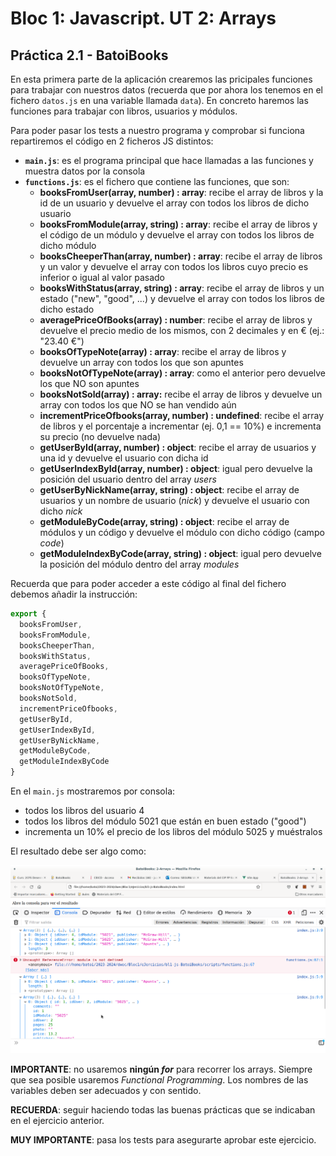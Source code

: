 # Bloc 1: Javascript. UT 2: Arrays
## Práctica 2.1 - BatoiBooks
En esta primera parte de la aplicación crearemos las pricipales funciones para trabajar con nuestros datos (recuerda que por ahora los tenemos en el fichero `datos.js` en una variable llamada `data`). En concreto haremos las funciones para trabajar con libros, usuarios y módulos.

Para poder pasar los tests a nuestro programa y comprobar si funciona repartiremos el código en 2 ficheros JS distintos:
- **`main.js`**: es el programa principal que hace llamadas a las funciones y muestra datos por la consola
- **`functions.js`**: es el fichero que contiene las funciones, que son:
  - **booksFromUser(array, number) : array**: recibe el array de libros y la id de un usuario y devuelve el array con todos los libros de dicho usuario
  - **booksFromModule(array, string) : array**: recibe el array de libros y el código de un módulo y devuelve el array con todos los libros de dicho módulo
  - **booksCheeperThan(array, number) : array**: recibe el array de libros y un valor y devuelve el array con todos los libros cuyo precio es inferior o igual al valor pasado
  - **booksWithStatus(array, string) : array**: recibe el array de libros y un estado ("new", "good", ...) y devuelve el array con todos los libros de dicho estado
  - **averagePriceOfBooks(array) : number**: recibe el array de libros y devuelve el precio medio de los mismos, con 2 decimales y en € (ej.: "23.40 €")
  - **booksOfTypeNote(array) : array**: recibe el array de libros y devuelve un array con todos los que son apuntes
  - **booksNotOfTypeNote(array) : array**: como el anterior pero devuelve los que NO son apuntes
  - **booksNotSold(array) : array:** recibe el array de libros y devuelve un array con todos los que NO se han vendido aún
  - **incrementPriceOfbooks(array, number) : undefined**: recibe el array de libros y el porcentaje a incrementar (ej. 0,1 == 10%) e incrementa su precio (no devuelve nada)
  - **getUserById(array, number) : object**: recibe el array de usuarios y una id y devuelve el usuario con dicha id
  - **getUserIndexById(array, number) : object**: igual pero devuelve la posición del usuario dentro del array _users_
  - **getUserByNickName(array, string) : object**: recibe el array de usuarios y un nombre de usuario (_nick_) y devuelve el usuario con dicho _nick_
  - **getModuleByCode(array, string) : object**: recibe el array de módulos y un código y devuelve el módulo con dicho código (campo _code_)
  - **getModuleIndexByCode(array, string) : object**: igual pero devuelve la posición del módulo dentro del array _modules_

Recuerda que para poder acceder a este código al final del fichero debemos añadir la instrucción:

```javascript
export {
  booksFromUser,
  booksFromModule,
  booksCheeperThan,
  booksWithStatus,
  averagePriceOfBooks,
  booksOfTypeNote,
  booksNotOfTypeNote,
  booksNotSold,
  incrementPriceOfbooks,
  getUserById,
  getUserIndexById,
  getUserByNickName,
  getModuleByCode,
  getModuleIndexByCode
}
```

En el `main.js` mostraremos por consola:
- todos los libros del usuario 4
- todos los libros del módulo 5021 que están en buen estado ("good")
- incrementa un 10% el precio de los libros del módulo 5025 y muéstralos

El resultado debe ser algo como:

![Consola](img/indexArrays.png)

**IMPORTANTE**: no usaremos **ningún _for_** para recorrer los arrays. Siempre que sea posible usaremos _Functional Programming_. Los nombres de las variables deben ser adecuados y con sentido.

**RECUERDA**: seguir haciendo todas las buenas prácticas que se indicaban en el ejercicio anterior.

**MUY IMPORTANTE**: pasa los tests para asegurarte aprobar este ejercicio.
